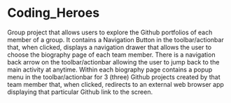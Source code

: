 # Coding_Heroes
Group project that allows users to explore the Github portfolios of each member of a group. 
It contains a Navigation Button in the toolbar/actionbar that, when clicked, displays a navigation 
drawer that allows the user to choose the biography page of each team member. There is a navigation 
back arrow on the toolbar/actionbar allowing the user to jump back to the main activity at anytime. 
Within each biography page contains a popup menu in the toolbar/actionbar for 3 (three) Github projects 
created by that team member that, when clicked, redirects to an external web browser app displaying 
that particular Github link to the screen. 
